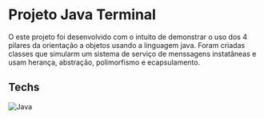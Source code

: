 # Projeto Java Terminal

O este projeto foi desenvolvido com o intuito de demonstrar o uso dos 4 pilares da orientação a objetos usando a linguagem java. Foram criadas classes que simularm um sistema de serviço de menssagens instatâneas e usam herança, abstração, polimorfismo e ecapsulamento.

## Techs
![Java](https://img.shields.io/badge/java-%23323330.svg?style=for-the-badge&logo=openjdk&logoColor=white)